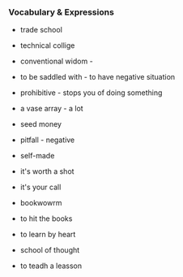 ### Vocabulary & Expressions
- trade school 
- technical collige 
- conventional widom - 
- to be saddled with  - to have negative situation
- prohibitive - stops you of doing something  
- a vase array  - a lot 
-  seed money  
- pitfall - negative  
- self-made  
- it's worth a shot
- it's your call

- bookwowrm 
- to hit the books 
- to learn by heart  
- school of thought
- to teadh a leasson